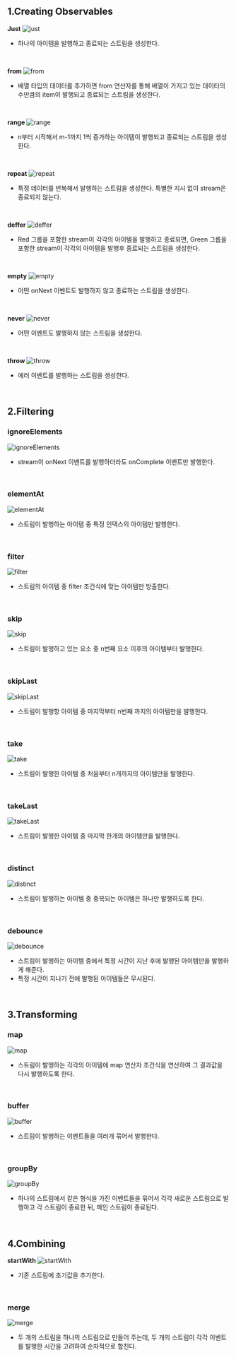 ## **1.Creating Observables**
**Just**
![just](https://user-images.githubusercontent.com/48742165/132246478-92744dd4-a455-4425-9b5f-0d51de326003.png)
- 하나의 아이템을 발행하고 종료되는 스트림을 생성한다.
<br />

**from**
![from](https://user-images.githubusercontent.com/48742165/132247137-37da7407-5bb1-42a2-9cca-2e40e62a5f0b.png)

- 배열 타입의 데이터를 추가하면 from 연산자를 통해 배열이 가지고 있는 데이터의 수만큼의 item이 발행되고 종료되는 스트림을 생성한다.
<br />

**range** 
![range](https://user-images.githubusercontent.com/48742165/132247194-899a741b-034d-4e4c-ba78-5220d98a6e69.png)
- n부터 시작해서 m-1까지 1씩 증가하는 아이템이 발행되고 종료되는 스트림을 생성한다.
<br />

**repeat**
![repeat](https://user-images.githubusercontent.com/48742165/132247793-8d6237dd-ef5b-4355-874b-f0cfcdeccd99.png)
- 특정 데이터를 반복해서 발행하는 스트림을 생성한다. 특별한 지시 없이 stream은 종료되지 않는다.
<br />

**deffer** 
![deffer](https://user-images.githubusercontent.com/48742165/132247178-a37eb5ee-9472-47ba-9bac-907cfd3c3423.png)
- Red 그룹을 포함한 stream이 각각의 아이템을 발행하고 종료되면, Green 그룹을 포함한 stream이 각각의 아이템을 발행후 종료되는 스트림을 생성한다.
<br />

**empty**
![empty](https://user-images.githubusercontent.com/48742165/132247185-6efaeb0b-962d-41bb-84f2-85814efb9e0c.png)

- 어떤 onNext 이벤트도 발행하지 않고 종료하는 스트림을 생성한다.
<br />

**never**
![never](https://user-images.githubusercontent.com/48742165/132247193-e7fcb369-9ae2-40b7-bc2c-53cd8ba6bef3.png)

- 어떤 이벤트도 발행하지 않는 스트림을 생성한다.
<br />

**throw**
![throw](https://user-images.githubusercontent.com/48742165/132298183-cf2da2cc-73de-4c79-8fc1-bfd0f0ae19d2.png)


- 에러 이벤트를 발행하는 스트림을 생성한다.
<br />

## **2.Filtering**

### **ignoreElements**
![ignoreElements](https://user-images.githubusercontent.com/48742165/132247573-a58c1be2-25da-4b0f-87c1-63fa835d5047.png)

- stream이 onNext 이벤트를 발행하더라도 onComplete 이벤트만 발행한다.
<br />

### **elementAt**
![elementAt](https://user-images.githubusercontent.com/48742165/132247183-36b177fb-15e8-459b-abeb-25b65163232f.png)

- 스트림이 발행하는 아이템 중 특정 인덱스의 아이템만 발행한다.
<br />

### **filter**
![filter](https://user-images.githubusercontent.com/48742165/132298009-66af482d-035c-4930-acba-4ad9da04b656.png)


- 스트림의 아이템 중 filter 조건식에 맞는 아이템만 방출한다.
<br />

### **skip**
![skip](https://user-images.githubusercontent.com/48742165/132247199-0e463843-87ec-4b14-a9e8-5f377d04f9a1.png)

- 스트림이 발행하고 있는 요소 중 n번째 요소 이후의 아이템부터 발행한다.
<br />

### **skipLast**
![skipLast](https://user-images.githubusercontent.com/48742165/132247201-8fd4db33-6058-4a2e-a356-ff7c226a4912.png)

- 스트림이 발행항 아이템 중 마지막부터 n번째 까지의 아이템만을 발행한다.
<br />

### **take**
![take](https://user-images.githubusercontent.com/48742165/132247204-e55d42de-ff42-4a08-92bd-af9faa2af8ff.png)

- 스트림이 발행한 아이템 중 처음부터 n개까지의 아이템만을 발행한다.

<br />

### **takeLast**
![takeLast](https://user-images.githubusercontent.com/48742165/132247205-369d3c90-703e-47cc-a56c-0659199f6568.png)
- 스트림이 발행한 아이템 중 마지막 한개의 아이템만을 발행한다.
<br />

### **distinct**
![distinct](https://user-images.githubusercontent.com/48742165/132247181-17766a26-6b6e-4949-b13f-0032d2bd6792.png)

- 스트림이 발행하는 아이템 중 중복되는 아이템은 하나만 발행하도록 한다.
<br />

### **debounce**
![debounce](https://user-images.githubusercontent.com/48742165/132297566-68d4a653-2eeb-4c6d-9fe1-b41451832e5a.png)


- 스트림이 발행하는 아이템 중에서 특정 시간이 지난 후에 발행된 아이템만을 발행하게 해준다.
- 특정 시간이 지나기 전에 발행된 아이템들은 무시된다.
<br />

## **3.Transforming**

### **map**
![map](https://user-images.githubusercontent.com/48742165/132247191-a11ea0e3-cd90-4b87-9c8c-2a390ec31668.png)

- 스트림이 발행하는 각각의 아이템에 map 연산자 조건식을 연산하여 그 결과값을 다시 발행하도록 한다.

<br />

### **buffer**
![buffer](https://user-images.githubusercontent.com/48742165/132247169-33c7a1fe-2071-4ad8-b83b-875930a5c85f.png)

- 스트림이 발행하는 이벤트들을 여러개 묶어서 발행한다.

<br />

### **groupBy**
![groupBy](https://user-images.githubusercontent.com/48742165/132247944-b04e5c39-7a60-44b6-85f5-b68c92f607b7.png)

- 하나의 스트림에서 같은 형식을 가진 이벤트들을 묶어서 각각 새로운 스트림으로 발행하고 각 스트림이 종료한 뒤, 메인 스트림이 종료된다.
<br />

## **4.Combining**

**startWith**
![startWith](https://user-images.githubusercontent.com/48742165/132247564-0868c1da-a293-45f9-a56b-60382218170d.png)


- 기존 스트림에 초기값을 추가한다.
<br />

### **merge**
![merge](https://user-images.githubusercontent.com/48742165/132247561-dbcdbf24-60cc-428d-89c3-ef08f39abbfb.png)

- 두 개의 스트림을 하나의 스트림으로 만들어 주는데, 두 개의 스트림이 각각 이벤트를 발행한 시간을 고려하여 순차적으로 합친다.


